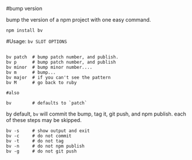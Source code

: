 #bump version

bump the version of a npm project with one easy command.

```
npm install bv
```

#Usage: `bv SLOT OPTIONS`
```

bv patch  # bump patch number, and publish.
bv p      # bump patch number, and publish
bv minor  # bump minor number.... 
bv m      # bump...
bv major  # if you can't see the pattern
bv M      # go back to ruby

#also

bv        # defaults to `patch`

```
by default, `bv` will commit the bump, tag it, git push, and npm publish.
each of these steps may be skipped.
```
bv -s     # show output and exit
bv -c     # do not commit
bv -t     # do not tag
bv -n     # do not npm publish
bv -g     # do not git push

```

